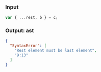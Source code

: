 ### Input
```js
var { ...rest, b } = c;
```

### Output: ast
```json
{
  "SyntaxError": [
    "Rest element must be last element",
    "9:13"
  ]
}
```
